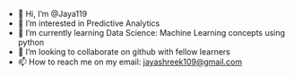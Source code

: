 - 👋 Hi, I’m @Jaya119
- 👀 I’m interested in Predictive Analytics
- 🌱 I’m currently learning Data Science: Machine Learning concepts using python
- 💞️ I’m looking to collaborate on github with fellow learners
- 📫 How to reach me on my email: jayashreek109@gmail.com

<!---
Jaya119/Jaya119 is a ✨ special ✨ repository because its `README.md` (this file) appears on your GitHub profile.
You can click the Preview link to take a look at your changes.
--->
